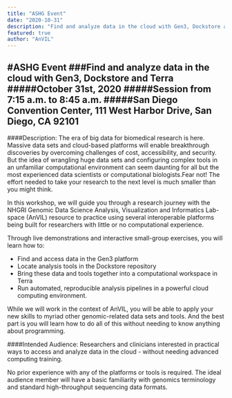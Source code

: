 ```yaml
---
title: "ASHG Event"
date: "2020-10-31"
description: "Find and analyze data in the cloud with Gen3, Dockstore and Terra."
featured: true
author: "AnVIL"
---
```


#ASHG Event
###Find and analyze data in the cloud with Gen3, Dockstore and Terra
#####October 31st, 2020
#####Session from 7:15 a.m. to 8:45 a.m.
#####San Diego Convention Center, 111 West Harbor Drive, San Diego, CA 92101
---

####Description:
The era of big data for biomedical research is here. Massive data sets and cloud-based platforms will enable breakthrough discoveries by overcoming challenges of cost, accessibility, and security. But the idea of wrangling huge data sets and configuring complex tools in an unfamiliar computational environment can seem daunting for all but the most experienced data scientists or computational biologists.Fear not! The effort needed to take your research to the next level is much smaller than you might think.

In this workshop, we will guide you through a research journey with the NHGRI Genomic Data Science Analysis, Visualization and Informatics Lab-space (AnVIL) resource to practice using several interoperable platforms being built for researchers with little or no computational experience.

Through live demonstrations and interactive small-group exercises, you will learn how to:
- Find and access data in the Gen3 platform
- Locate analysis tools in the Dockstore repository
- Bring these data and tools together into a computational workspace in Terra
- Run automated, reproducible analysis pipelines in a powerful cloud computing environment.

While we will work in the context of AnVIL, you will be able to apply your new skills to myriad other genomic-related data sets and tools. And the best part is you will learn how to do all of this without needing to know anything about programming.

####Intended Audience:
Researchers and clinicians interested in practical ways to access and analyze data in the cloud - without needing advanced computing training.

No prior experience with any of the platforms or tools is required. The ideal audience member will have a basic familiarity with genomics terminology and standard high-throughput sequencing data formats.
